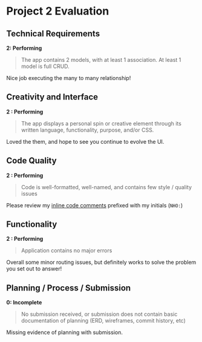 # Project 2 Evaluation

## Technical Requirements

**2: Performing**

>The app contains 2 models, with at least 1 association. At least 1 model is full CRUD.

Nice job executing the many to many relationship!

## Creativity and Interface

**2 : Performing**

> The app displays a personal spin or creative element through its written language, functionality, purpose, and/or CSS.

Loved the them, and hope to see you continue to evolve the UI.

## Code Quality

**2 : Performing**

> Code is well-formatted, well-named, and contains few style / quality issues

Please review my [inline code comments](https://github.com/alman92/Fireside2/compare/master...nolds9:feedback) prefixed with my initials (`NHO:`)

## Functionality

**2 : Performing**

> Application contains no major errors

Overall some minor routing issues, but definitely works  to solve the problem you set out to answer!

## Planning / Process / Submission

**0: Incomplete**

> No submission received, or submission does not contain basic documentation of planning (ERD, wireframes, commit history, etc)

Missing evidence of planning with submission.
